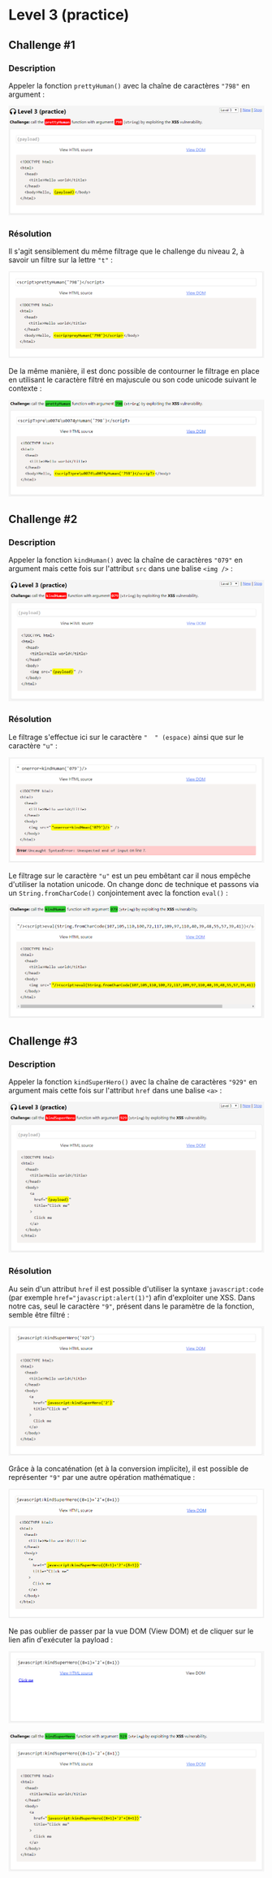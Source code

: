 # Level 3 \(practice\)

## Challenge \#1

### Description

Appeler la fonction `prettyHuman()` avec la chaîne de caractères `"798"` en argument :

![](../../.gitbook/assets/4d1c13692f07caad960ba87d19253949.png)

### Résolution

Il s'agit sensiblement du même filtrage que le challenge du niveau 2, à savoir un filtre sur la lettre `"t"` :

![](../../.gitbook/assets/8ae612e8bd2b21af88b656db03c75a51.png)

De la même manière, il est donc possible de contourner le filtrage en place en utilisant le caractère filtré en majuscule ou son code unicode suivant le contexte :

![](../../.gitbook/assets/dce6d1f3ab8e38a73a96dbaa11981c61.png)

## Challenge \#2

### Description

Appeler la fonction `kindHuman()` avec la chaîne de caractères `"079"` en argument mais cette fois sur l'attribut `src` dans une balise `<img />` :

![](../../.gitbook/assets/0943bb15cb13da74a962d70a2586d934.png)

### Résolution

Le filtrage s'effectue ici sur le caractère `"  " (espace)` ainsi que sur le caractère `"u"` :

![](../../.gitbook/assets/ea522911c40233c8212706ee9d337cfb.png)

Le filtrage sur le caractère `"u"` est un peu embêtant car il nous empêche d'utiliser la notation unicode. On change donc de technique et passons via un `String.fromCharCode()` conjointement avec la fonction `eval()` :

![](../../.gitbook/assets/ebc88de4ef26d9ecceedffa1701fdec7.png)

## Challenge \#3

### Description

Appeler la fonction `kindSuperHero()` avec la chaîne de caractères `"929"` en argument mais cette fois sur l'attribut `href` dans une balise `<a>` :

![](../../.gitbook/assets/53dc23450b6bf3b13f9bc7ae248f64d0.png)

### Résolution

Au sein d'un attribut `href` il est possible d'utiliser la syntaxe `javascript:code` \(par exemple `href="javascript:alert(1)"`\) afin d'exploiter une XSS. Dans notre cas, seul le caractère `"9"`, présent dans le paramètre de la fonction, semble être filtré :

![](../../.gitbook/assets/8d73ff6586ae01746409b2d3e4584e01.png)

Grâce à la concaténation \(et à la conversion implicite\), il est possible de représenter `"9"` par une autre opération mathématique :

![](../../.gitbook/assets/6cdb3d277edfa014252f5f2c8ec39248.png)

Ne pas oublier de passer par la vue DOM \(View DOM\) et de cliquer sur le lien afin d'exécuter la payload :

![](../../.gitbook/assets/e78f7504ea6a54613e4b48862703cc82.png)

![](../../.gitbook/assets/c6684d0a7d4336a02c904c93f08d5c80.png)

